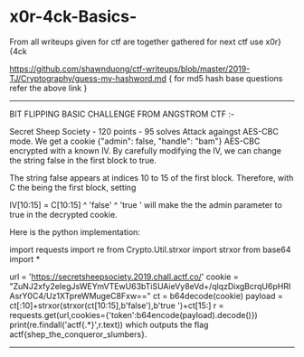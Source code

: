# x0r-4ck-Basics-
From all writeups given for ctf are together gathered for next ctf use x0r}{4ck


https://github.com/shawnduong/ctf-writeups/blob/master/2019-TJ/Cryptography/guess-my-hashword.md
{ for md5 hash base questions refer the above link }

-----------------------------------------------------------------------------------------------------------------------------

BIT FLIPPING BASIC CHALLENGE FROM ANGSTROM CTF :-


Secret Sheep Society - 120 points - 95 solves
Attack againgst AES-CBC mode.
We get a cookie {"admin": false, "handle": "bam"} AES-CBC encrypted with a known IV. By carefully modifying the IV, we can change the string false in the first block to true.

The string false appears at indices 10 to 15 of the first block. Therefore, with C the being the first block, setting

IV[10:15] = C[10:15] ^ 'false' ^ 'true '
will make the the admin parameter to true in the decrypted cookie.

Here is the python implementation:

import requests
import re
from Crypto.Util.strxor import strxor
from base64 import *

url = 'https://secretsheepsociety.2019.chall.actf.co/'
cookie = "ZuNJ2xfy2eIegJsWEYmVTEwU63bTiSUAieVy8eVd+/qlqzDixgBcrqU6pHRIAsrY0C4/Uz1XTpreWMugeC8Fxw=="
ct = b64decode(cookie)
payload = ct[:10]+strxor(strxor(ct[10:15],b'false'),b'true ')+ct[15:]
r = requests.get(url,cookies={'token':b64encode(payload).decode()})
print(re.findall('actf{.*}',r.text))
which outputs the flag actf{shep_the_conqueror_slumbers}.

-------------------------------------------------------------------------------------------------------------------------------
